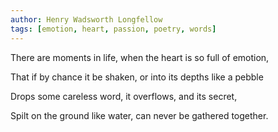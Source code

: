 ```yaml
---
author: Henry Wadsworth Longfellow
tags: [emotion, heart, passion, poetry, words]
---
```

There are moments in life, when the heart is so full of emotion,

That if by chance it be shaken, or into its depths like a pebble

Drops some careless word, it overflows, and its secret,

Spilt on the ground like water, can never be gathered together. 